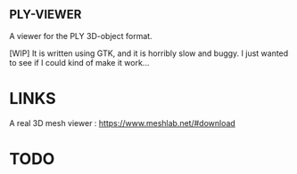 ## PLY-VIEWER

A viewer for the PLY 3D-object format.

[WIP] It is written using GTK, and it is horribly slow and buggy. I just wanted to see if I could kind of make it work...

# LINKS

A real 3D mesh viewer : https://www.meshlab.net/#download

# TODO

